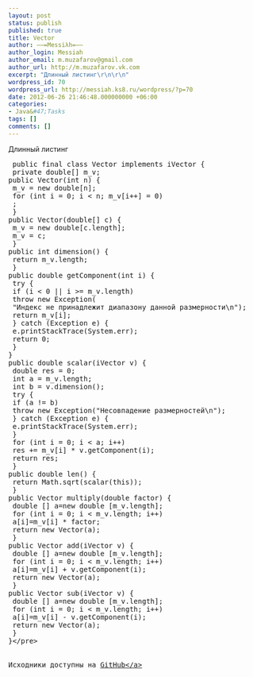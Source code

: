 ```yaml
---
layout: post
status: publish
published: true
title: Vector
author: ––=Messiλh=––
author_login: Messiah
author_email: m.muzafarov@gmail.com
author_url: http://m.muzafarov.vk.com
excerpt: "Длинный листинг\r\n\r\n"
wordpress_id: 70
wordpress_url: http://messiah.ks8.ru/wordpress/?p=70
date: 2012-06-26 21:46:48.000000000 +06:00
categories:
- Java&#47;Tasks
tags: []
comments: []
---
```

Длинный листинг

<a id="more"></a><a id="more-70"></a>
<pre class="brush: java; gutter: true"> public final class Vector implements iVector {
 private double[] m_v;
public Vector(int n) {
 m_v = new double[n];
 for (int i = 0; i < n; m_v[i++] = 0)
 ;
 }
public Vector(double[] c) {
 m_v = new double[c.length];
 m_v = c;
 }
public int dimension() {
 return m_v.length;
 }
public double getComponent(int i) {
 try {
 if (i < 0 || i >= m_v.length)
 throw new Exception(
 "Индекс не принадлежит диапазону данной размерности\n");
 return m_v[i];
 } catch (Exception e) {
 e.printStackTrace(System.err);
 return 0;
 }
}
public double scalar(iVector v) {
 double res = 0;
 int a = m_v.length;
 int b = v.dimension();
 try {
 if (a != b)
 throw new Exception("Несовпадение размерностей\n");
 } catch (Exception e) {
 e.printStackTrace(System.err);
 }
 for (int i = 0; i < a; i++)
 res += m_v[i] * v.getComponent(i);
 return res;
 }
public double len() {
 return Math.sqrt(scalar(this));
 }
public Vector multiply(double factor) {
 double [] a=new double [m_v.length];
 for (int i = 0; i < m_v.length; i++)
 a[i]=m_v[i] * factor;
 return new Vector(a);
 }
public Vector add(iVector v) {
 double [] a=new double [m_v.length];
 for (int i = 0; i < m_v.length; i++)
 a[i]=m_v[i] + v.getComponent(i);
 return new Vector(a);
 }
public Vector sub(iVector v) {
 double [] a=new double [m_v.length];
 for (int i = 0; i < m_v.length; i++)
 a[i]=m_v[i] - v.getComponent(i);
 return new Vector(a);
 }
}<&#47;pre>
&nbsp;

Исходники доступны на <a href="https:&#47;&#47;github.com&#47;m-muzafarov&#47;java_course&#47;blob&#47;master&#47;Vectors&#47;Vector.java" target="_blank">GitHub<&#47;a>
